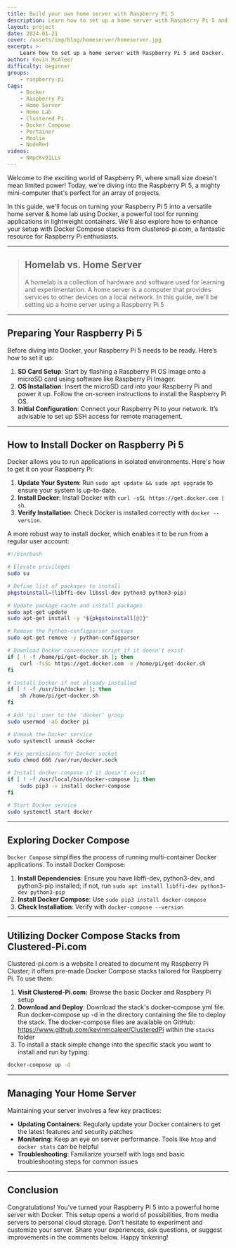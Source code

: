```yaml
---
title: Build your own home server with Raspberry Pi 5
description: Learn how to set up a home server with Raspberry Pi 5 and Docker.
layout: project
date: 2024-01-21
cover: /assets/img/blog/homeserver/homeserver.jpg
excerpt: >-
    Learn how to set up a home server with Raspberry Pi 5 and Docker.
author: Kevin McAleer
difficulty: beginner
groups:
    - raspberry-pi
tags:
    - Docker
    - Raspberry Pi
    - Home Server
    - Home Lab
    - Clustered Pi
    - Docker Compose
    - Portainer
    - Mealie
    - NodeRed
videos:
    - NmpcKv91LLs
---
```


Welcome to the exciting world of Raspberry Pi, where small size doesn't mean limited power! Today, we're diving into the Raspberry Pi 5, a mighty mini-computer that's perfect for an array of projects. 

In this guide, we'll focus on turning your Raspberry Pi 5 into a versatile home server & home lab using Docker, a powerful tool for running applications in lightweight containers. We'll also explore how to enhance your setup with Docker Compose stacks from clustered-pi.com, a fantastic resource for Raspberry Pi enthusiasts.

---

> ## Homelab vs. Home Server
>
> A homelab is a collection of hardware and software used for learning and experimentation. A home server is a computer that provides services to other devices on a local network. In this guide, we'll be setting up a home server using a Raspberry Pi 5

---

## Preparing Your Raspberry Pi 5

Before diving into Docker, your Raspberry Pi 5 needs to be ready. Here’s how to set it up:

1. **SD Card Setup**: Start by flashing a Raspberry Pi OS image onto a microSD card using software like Raspberry Pi Imager.
1. **OS Installation**: Insert the microSD card into your Raspberry Pi and power it up. Follow the on-screen instructions to install the Raspberry Pi OS.
1. **Initial Configuration**: Connect your Raspberry Pi to your network. It’s advisable to set up SSH access for remote management.

---

## How to Install Docker on Raspberry Pi 5

Docker allows you to run applications in isolated environments. Here's how to get it on your Raspberry Pi:

1. **Update Your System**: Run `sudo apt update && sudo apt upgrade` to ensure your system is up-to-date.
1. **Install Docker**: Install Docker with `curl -sSL https://get.docker.com | sh`.
1. **Verify Installation**: Check Docker is installed correctly with `docker --version`.

A more robust way to install docker, which enables it to be run from a regular user account:

```bash
#!/bin/bash

# Elevate privileges
sudo su

# Define list of packages to install
pkgstoinstall=(libffi-dev libssl-dev python3 python3-pip)

# Update package cache and install packages
sudo apt-get update
sudo apt-get install -y "${pkgstoinstall[@]}"

# Remove the Python-configparser package
sudo apt-get remove -y python-configparser

# Download Docker convenience script if it doesn't exist
if [ ! -f /home/pi/get-docker.sh ]; then
    curl -fsSL https://get.docker.com -o /home/pi/get-docker.sh
fi

# Install Docker if not already installed
if [ ! -f /usr/bin/docker ]; then
    sh /home/pi/get-docker.sh
fi

# Add 'pi' user to the 'docker' group
sudo usermod -aG docker pi

# Unmask the Docker service
sudo systemctl unmask docker

# Fix permissions for Docker socket
sudo chmod 666 /var/run/docker.sock

# Install docker-compose if it doesn't exist
if [ ! -f /usr/local/bin/docker-compose ]; then
    sudo pip3 -v install docker-compose
fi

# Start Docker service
sudo systemctl start docker

```

---

## Exploring Docker Compose

`Docker Compose` simplifies the process of running multi-container Docker applications. To install Docker Compose:

1. **Install Dependencies**: Ensure you have libffi-dev, python3-dev, and python3-pip installed; if not, run `sudo apt install libffi-dev python3-dev python3-pip`
1. **Install Docker Compose**: Use `sudo pip3 install docker-compose`
1. **Check Installation**: Verify with `docker-compose --version`

---

## Utilizing Docker Compose Stacks from Clustered-Pi.com

Clustered-pi.com is a website I created to document my Raspberry Pi Cluster; it offers pre-made Docker Compose stacks tailored for Raspberry Pi. To use them:

1. **Visit Clustered-Pi.com:** Browse the basic Docker and Raspbery Pi setup
1. **Download and Deploy**: Download the stack's docker-compose.yml file. Run docker-compose up -d in the directory containing the file to deploy the stack. The docker-compose files are available on GitHub: <https://www.github.com/kevinmcaleer/ClusteredPi> within the `stacks` folder
1. To install a stack simple change into the specific stack you want to install and run by typing:

```bash
docker-compose up -d
```

---

## Managing Your Home Server

Maintaining your server involves a few key practices:

* **Updating Containers**: Regularly update your Docker containers to get the latest features and security patches
* **Monitoring**: Keep an eye on server performance. Tools like `htop` and `docker stats` can be helpful
* **Troubleshooting**: Familiarize yourself with logs and basic troubleshooting steps for common issues

---

## Conclusion

Congratulations! You’ve turned your Raspberry Pi 5 into a powerful home server with Docker. This setup opens a world of possibilities, from media servers to personal cloud storage. Don’t hesitate to experiment and customize your server. Share your experiences, ask questions, or suggest improvements in the comments below. Happy tinkering!
